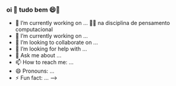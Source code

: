 ### oi 👋 tudo bem :smile::sneezing_face:



- 🔭 I’m currently working on ... :woman_office_worker: na disciplina de pensamento computacional
- 🌱 I’m currently working on  ...
- 👯 I’m looking to collaborate on ...
- 🤔 I’m looking for help with ...
- 💬 Ask me about ...
- 📫 How to reach me: ...
- 😄 Pronouns: ...
- ⚡ Fun fact: ...
-->
